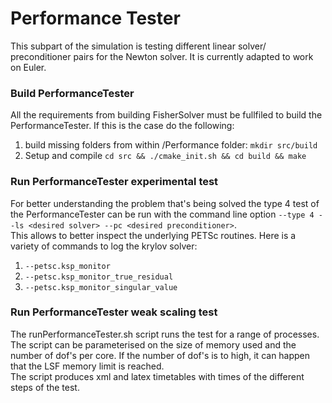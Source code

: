 
# Performance Tester
This subpart of the simulation is testing different linear solver/ preconditioner pairs for the Newton solver. It is currently adapted to work on Euler.

### Build PerformanceTester
All the requirements from building FisherSolver must be fullfiled to build the PerformanceTester. If this is the case do the following:
1. build missing folders from within /Performance folder: 
 `mkdir src/build`
2. Setup and compile
`cd src && ./cmake_init.sh && cd build && make`

### Run PerformanceTester experimental test
For better understanding the problem that's being solved the type 4 test of the PerformanceTester can be run with the command line option `--type 4 --ls <desired solver> --pc <desired preconditioner>`.  
This allows to better inspect the underlying PETSc routines. Here is a variety of commands to log the krylov solver:
1. `--petsc.ksp_monitor`
2. `--petsc.ksp_monitor_true_residual`
3. `--petsc.ksp_monitor_singular_value`

### Run PerformanceTester weak scaling test
The runPerformanceTester.sh script runs the test for a range of processes.  
The script can be parameterised on the size of memory used and the number of dof's per core. If the number of dof's is to high, it can happen that the LSF memory limit is reached.  
The script produces xml and latex timetables with times of the different steps of the test.
